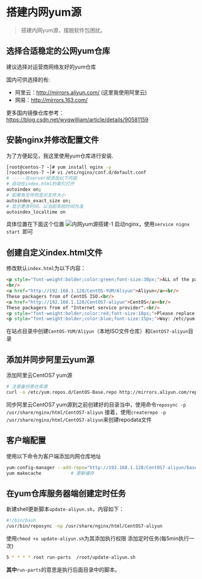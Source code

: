 # 搭建内网yum源


> 搭建内网yum源，摆脱软件包困扰。 

## 选择合适稳定的公网yum仓库
建议选择对运营商网络友好的yum仓库

国内可供选择的有:
* 阿里云：http://mirrors.aliyun.com/  (这里我使用阿里云)
* 网易：http://mirrors.163.com/

更多国内镜像仓库参考：https://blog.csdn.net/wyqwilliam/article/details/90581159

<!--more-->

## 安装nginx并修改配置文件
为了方便起见，我这里使用yum仓库进行安装.
```bash
[root@centos-7 ~]# yum install nginx -y
[root@centos-7 ~]# vi /etc/nginx/conf.d/default.conf
# -----在server段添加以下内容
# 自动在index.html的索引打开
autoindex on;
# 如果有文件则显示文件大小
autoindex_exact_size on; 
# 显示更改时间，以当前系统时间为准
autoindex_localtime on
```
具体位置在下面这个位置
![内网yum源搭建-1](https://s1.ax1x.com/2020/03/18/8wx7Ax.png)
启动nginx，使用`service nignx start `即可

## 创建自定义index.html文件
修改默认`index.html`为以下内容：
```html
<p style="font-weight:bolder;color:green;font-size:30px;">ALL of the packages in the below:</p>
<br/>
<a href="http://192.168.1.128/CentOS-YUM/Aliyun">Aliyun</a><br/>
These packagers from of CentOS ISO.<br/>
<a href="http://192.168.1.128/CentOS7-aliyun">CentOS</a><br/>
These packagers from of "Internet service provider".<br/>
<p style="font-weight:bolder;color:red;font-size:18px;">Please replace the file and fill in the following content:</p>
<p style="font-weight:bolder;color:blue;font-size:15px;">Way: /etc/yum.repos.d/CentOS-Base.repo</p>

```
在站点目录中创建`CentOS-YUM/Aliyun`（本地ISO文件仓库）和`CentOS7-aliyun`目录
## 添加并同步阿里云yum源
添加阿里云CentOS7 yum源
```bash
# 注意备份原仓库源
curl -o /etc/yum.repos.d/CentOS-Base.repo http://mirrors.aliyun.com/repo/Centos-7.repo
```
同步阿里云CentOS7 yum源到之前创建好的目录当中，使用命令`reposync -p /usr/share/nginx/html/CentOS7-aliyun`
接着，使用`createrepo -p /usr/share/nginx/html/CentOS7-aliyun`来创建repodata文件
## 客户端配置
使用以下命令为客户端添加内网仓库地址
```bash
yum-config-manager --add-repo="http://192.168.1.128/CentOS7-aliyun/base/Packages"
yum makecache			# 更新缓存
```
## 在yum仓库服务器端创建定时任务
新建shell更新脚本`update-aliyun.sh`，内容如下：
```bash
#!/bin/bash
/usr/bin/reposync -np /usr/share/nginx/html/CentOS7-aliyun
```
使用`chmod +x update-aliyun.sh`为其添加执行权限
添加定时任务(每5min执行一次)
```bash
5 * * * * root run-parts  /root/update-aliyun.sh
```
**其中**`run-parts`的意思是执行后面目录中的脚本。

